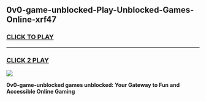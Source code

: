 
## 0v0-game-unblocked-Play-Unblocked-Games-Online-xrf47
<h3>
<a href="https://premium76.site?title=0v0-game-unblocked&ref=24A">CLICK TO PLAY</a></h3>
<hr>

<h3>
<a href="https://premium76.site?title=0v0-game-unblocked&ref=24A">CLICK 2 PLAY</a>
  
</h3>

<a href="https://premium76.site?title=0v0-game-unblocked&ref=24A"><img src="https://clearcache.store/games.png"></a>


**0v0-game-unblocked games unblocked: Your Gateway to Fun and Accessible Online Gaming**
